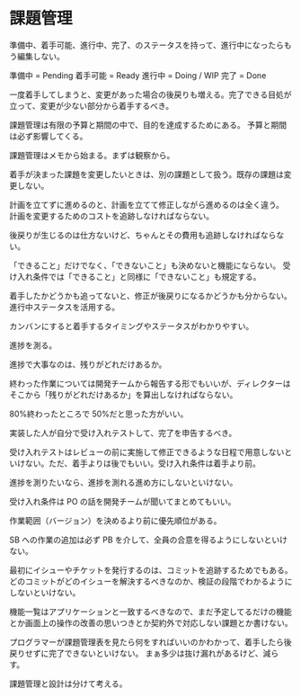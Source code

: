 # 課題管理

準備中、着手可能、進行中、完了、のステータスを持って、進行中になったらもう編集しない。

準備中 = Pending
着手可能 = Ready
進行中 = Doing / WIP
完了 = Done

一度着手してしまうと、変更があった場合の後戻りも増える。完了できる目処が立って、変更が少ない部分から着手するべき。

課題管理は有限の予算と期間の中で、目的を達成するためにある。
予算と期間は必ず影響してくる。

課題管理はメモから始まる。まずは観察から。

着手が決まった課題を変更したいときは、別の課題として扱う。既存の課題は変更しない。

計画を立てずに進めるのと、計画を立てて修正しながら進めるのは全く違う。
計画を変更するためのコストを追跡しなければならない。

後戻りが生じるのは仕方ないけど、ちゃんとその費用も追跡しなければならない。

「できること」だけでなく、「できないこと」も決めないと機能にならない。
受け入れ条件では「できること」と同様に「できないこと」も規定する。

着手したかどうかも追ってないと、修正が後戻りになるかどうかも分からない。進行中ステータスを活用する。

カンバンにすると着手するタイミングやステータスがわかりやすい。

進捗を測る。

進捗で大事なのは、残りがどれだけあるか。

終わった作業については開発チームから報告する形でもいいが、ディレクターはそこから「残りがどれだけあるか」を算出しなければならない。

80%終わったところで 50%だと思った方がいい。

実装した人が自分で受け入れテストして、完了を申告するべき。

受け入れテストはレビューの前に実施して修正できるような日程で用意しないといけない。ただ、着手よりは後でもいい。受け入れ条件は着手より前。

進捗を測りたいなら、進捗を測れる進め方にしないといけない。

受け入れ条件は PO の話を開発チームが聞いてまとめてもいい。

作業範囲（バージョン）を決めるより前に優先順位がある。

SB への作業の追加は必ず PB を介して、全員の合意を得るようにしないといけない。

最初にイシューやチケットを発行するのは、コミットを追跡するためでもある。
どのコミットがどのイシューを解決するべきなのか、検証の段階でわかるようにしないといけない。

機能一覧はアプリケーションと一致するべきなので、まだ予定してるだけの機能とか画面上の操作の改善の思いつきとか契約外で対応しない課題とか書けない。

プログラマーが課題管理表を見たら何をすればいいのかわかって、着手したら後戻りせずに完了できないといけない。
まぁ多少は抜け漏れがあるけど、減らす。

課題管理と設計は分けて考える。
